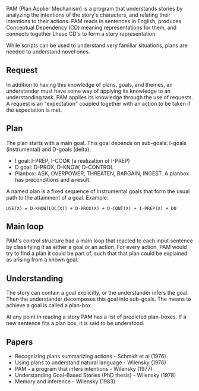 PAM (Plan Applier Mechanism) is a program that understands stories by analyzing the intentions of the story's characters, and relating their intentions to their actions. PAM reads in sentences in English, produces Conceptual Dependency (CD) meaning representations for them, and connects together Lhese CD's to form a
story representation.

While scripts can be used to understand very familiar situations, plans are needed to understand novel ones.

## Request

In addition to having this knowledge of plans, goals, and themes, an understander must have some way of applying its knowledge to an understanding task. PAM applies its knowledge through the use of requests. A request is an "expectation" coupled together with an action to be taken if the expectation is met. 

## Plan

The plan starts with a main goal. This goal depends on sub-goals: I-goals (instrumental) and D-goals (delta). 

* I goal: I-PREP, I-COOK (a realization of I-PREP)
* D goal: D-PROX, D-KNOW, D-CONTROL
* Planbox: ASK, OVERPOWER, THREATEN, BARGAIN, INGEST. A planbox has preconditions and a result.

A named plan is a fixed sequence of instrumental goals that form the usual path to the attainment of a goal. Example:

    USE(X) = D-KNOW(LOC(X)) + D-PROX(X) + D-CONT(X) + I-PREP(X) + DO

## Main loop

PAM's control structure had a main loop that reacted to each input sentence by classifying it as either a goal or an action. For every action, PAM would try to find a plan it could be part of, such that that plan could be explained as arising from a known goal.


## Understanding

The story can contain a goal explicitly, or the understander infers the goal. Then the understander decomposes this goal into sub-goals. The means to achieve a goal is called a plan-box.

At any point in reading a story PAM has a list of predicted plan-boxes. If a new sentence fits a plan box, it is said to be understood.


## Papers

* Recognizing plans summarizing actions - Schmidt et al (1976)
* Using plans to understand natural language - Wilensky (1976)
* PAM - a program that infers intentions - Wilensky (1977)
* Understanding Goal-Based Stories (PhD thesis) - Wilensky (1978)
* Memory and inference - Wilensky (1983)
